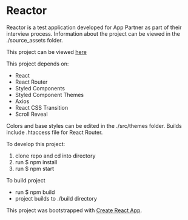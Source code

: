 # Reactor

Reactor is a test application developed for App Partner as part of their interview process. Information about the project can be viewed in the ./source_assets folder.

This project can be viewed [here](http://reactor.kurtpetrek.com/login)

This project depends on:

* React
* React Router
* Styled Components
* Styled Component Themes
* Axios
* React CSS Transition
* Scroll Reveal

Colors and base styles can be edited in the ./src/themes folder. Builds include .htaccess file for React Router.

To develop this project:

1. clone repo and cd into directory
2. run $ npm install
3. run $ npm start

To build project

* run $ npm build
* project builds to ./build directory

This project was bootstrapped with [Create React App](https://github.com/facebookincubator/create-react-app).
